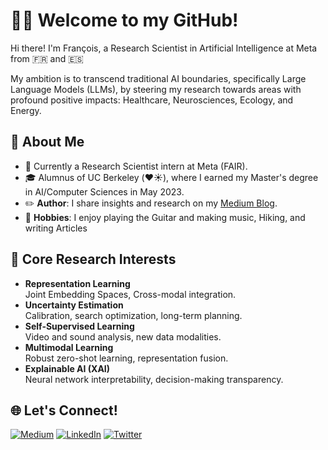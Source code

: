 # 👋🏻 Welcome to my GitHub!

Hi there! I'm François, a Research Scientist in Artificial Intelligence at Meta from 🇫🇷 and 🇪🇸

My ambition is to transcend traditional AI boundaries, specifically Large Language Models (LLMs), by steering my research towards areas with profound positive impacts: Healthcare, Neurosciences, Ecology, and Energy.

## 🚀 About Me

- 🏢 Currently a Research Scientist intern at Meta (FAIR).
- 🎓 Alumnus of UC Berkeley (❤️☀️), where I earned my Master's degree in AI/Computer Sciences in May 2023.
- ✏️ **Author**: I share insights and research on my [Medium Blog](https://medium.com/@francoisporcher).
- 🎸 **Hobbies**: I enjoy playing the Guitar and making music, Hiking, and writing Articles

## 🔭 Core Research Interests

- **Representation Learning**  
  Joint Embedding Spaces, Cross-modal integration.
- **Uncertainty Estimation**  
  Calibration, search optimization, long-term planning.
- **Self-Supervised Learning**  
  Video and sound analysis, new data modalities.
- **Multimodal Learning**  
  Robust zero-shot learning, representation fusion.
- **Explainable AI (XAI)**  
  Neural network interpretability, decision-making transparency.


## 🌐 Let's Connect!
[![Medium](https://img.shields.io/badge/Medium-12100E?style=for-the-badge&logo=medium&logoColor=white)](https://medium.com/@francoisporcher)
[![LinkedIn](https://img.shields.io/badge/linkedin-0A66C2?style=for-the-badge&logo=linkedin&logoColor=white)](https://www.linkedin.com/in/fporcher/)
[![Twitter](https://img.shields.io/badge/Twitter-1DA1F2?style=for-the-badge&logo=twitter&logoColor=white)](https://twitter.com/foporcher)






